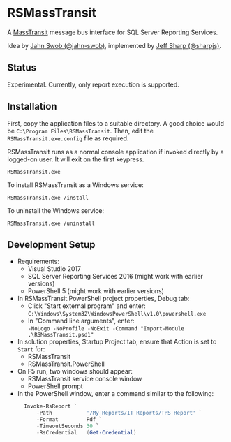 # RSMassTransit
A [MassTransit](https://github.com/MassTransit/MassTransit)
message bus interface for SQL Server Reporting Services.

Idea by [Jahn Swob (@jahn-swob)](https://github.com/jahn-swob),
implemented by [Jeff Sharp (@sharpjs)](https://github.com/sharpjs).

## Status

Experimental.  Currently, only report execution is supported.

## Installation

First, copy the application files to a suitable directory.
A good choice would be `C:\Program Files\RSMassTransit`.
Then, edit the `RSMassTransit.exe.config` file as required.

RSMassTransit runs as a normal console application if invoked directly
by a logged-on user.  It will exit on the first keypress.

```
RSMassTransit.exe
```

To install RSMassTransit as a Windows service:

```
RSMassTransit.exe /install
```

To uninstall the Windows service:

```
RSMassTransit.exe /uninstall
```


## Development Setup

* Requirements:
  * Visual Studio 2017
  * SQL Server Reporting Services 2016 (might work with earlier versions)
  * PowerShell 5 (might work with earlier versions)
* In RSMassTransit.PowerShell project properties, Debug tab:
  * Click "Start external program" and enter:<br>
    `C:\Windows\System32\WindowsPowerShell\v1.0\powershell.exe`
  * In "Command line arguments", enter:<br>
    `-NoLogo -NoProfile -NoExit -Command "Import-Module .\RSMassTransit.psd1"`
* In solution properties, Startup Project tab, ensure that Action is set to `Start` for:
  * RSMassTransit
  * RSMassTransit.PowerShell
* On F5 run, two windows should appear:
  * RSMassTransit service console window
  * PowerShell prompt
* In the PowerShell window, enter a command similar to the following:
  ```powershell
    Invoke-RsReport `
        -Path           '/My Reports/IT Reports/TPS Report' `
        -Format         Pdf `
        -TimeoutSeconds 30 `
        -RsCredential   (Get-Credential)
  ```
